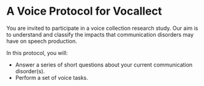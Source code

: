 # A Voice Protocol for Vocallect

You are invited to participate in a voice collection research study. Our aim is to understand and classify
the impacts that communication disorders may have on speech production. 

In this protocol, you will:
- Answer a series of short questions about your current communication disorder(s).
- Perform a set of voice tasks.
